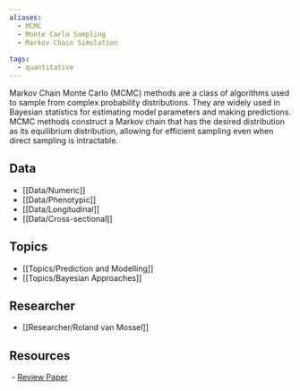 ```yaml
---
aliases:
  - MCMC
  - Monte Carlo Sampling
  - Markov Chain Simulation
 
tags:
  - quantitative 
---
```


Markov Chain Monte Carlo (MCMC) methods are a class of algorithms used to sample from complex probability distributions. They are widely used in Bayesian statistics for estimating model parameters and making predictions. MCMC methods construct a Markov chain that has the desired distribution as its equilibrium distribution, allowing for efficient sampling even when direct sampling is intractable.

## Data

 - [[Data/Numeric]]
 - [[Data/Phenotypic]]
 - [[Data/Longitudinal]]
 - [[Data/Cross-sectional]]

## Topics

  - [[Topics/Prediction and Modelling]]
  - [[Topics/Bayesian Approaches]]

## Researcher

  - [[Researcher/Roland van Mossel]]

## Resources

 - [Review Paper](https://www.routledge.com/Markov-Chain-Monte-Carlo-in-Practice/Gilks-Richardson-Spiegelhalter/p/book/9780412055515)
